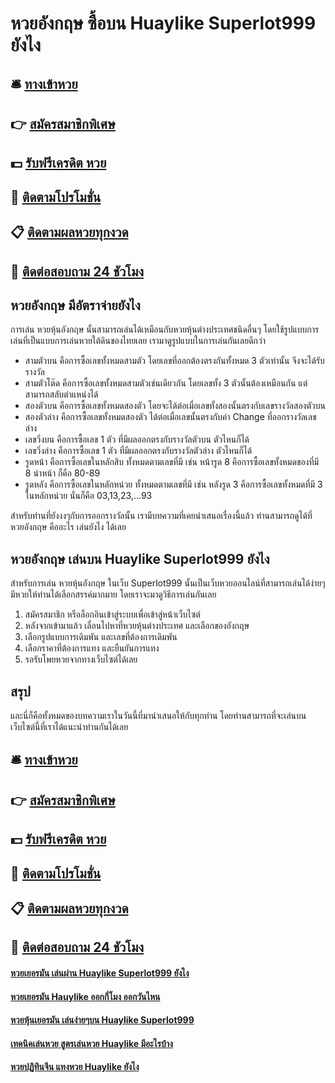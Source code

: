 # หวยอังกฤษ ซื้อบน Huaylike Superlot999 ยังไง

## 🛎 [ทางเข้าหวย](https://bit.ly/3xvaNcc)
## 👉 [สมัครสมาชิกพิเศษ](https://bit.ly/3xvaNcc)
## 💵 [รับฟรีเครดิต หวย](https://bit.ly/3RPpmzx)
## 👑 [ติดตามโปรโมชั่น](https://bit.ly/3RPpmzx)
## 📋 [ติดตามผลหวยทุกงวด](https://bit.ly/3RPpmzx)
## 📱 [ติดต่อสอบถาม 24 ชัวโมง](https://bit.ly/3RPpmzx)

## หวยอังกฤษ มีอัตราจ่ายยังไง
การเล่น หวยหุ้นอังกฤษ นั้นสามารถเล่นได้เหมือนกับหวยหุ้นต่างประเทศชนิดอื่นๆ โดยใช้รูปแบบการเล่นที่เป็นแบบการเล่นหวยใต้ดินของไทยเลย เรามาดูรูปแบบในการเล่นกันเลยดีกว่า
- สามตัวบน คือการซื้อเลขทั้งหมดสามตัว โดยเลขที่ออกต้องตรงกันทั้งหมด 3 ตัวเท่านั้น จึงจะได้รับรางวัล
- สามตัวโต๊ด คือการซื้อเลขทั้งหมดสามตัวเช่นเดียวกัน โดยเลขทั้ง 3 ตัวนั้นต้องเหมือนกัน แต่สามารถสลับตำแหน่งได้
- สองตัวบน คือการซื้อเลขทั้งหมดสองตัว โดยจะได้ต่อเมื่อเลขทั้งสองนั้นตรงกับเลขรางวัลสองตัวบน
- สองตัวล่าง คือการซื้อเลขทั้งหมดสองตัว ได้ต่อเมื่อเลขนั้นตรงกับค่า Change ที่ออกรางวัลเลขล่าง
- เลขวิ่งบน คือการซื้อเลข 1 ตัว ที่มีผลออกตรงกับรางวัลตัวบน ตัวไหนก็ได้
- เลขวิ่งล่าง คือการซื้อเลข 1 ตัว ที่มีผลออกตรงกับรางวัลตัวล่าง ตัวไหนก็ได้
- รูดหน้า คือการซื้อเลขในหลักสิบ ทั้งหมดตามเลขที่มี เช่น หน้ารูด 8 คือการซื้อเลขทั้งหมดของที่มี 8 นำหน้า ก็คือ 80-89 
- รูดหลัง คือการซื้อเลขในหลักหน่วย ทั้งหมดตามเลขที่มี เช่น หลังรูด 3 คือการซื้อเลขทั้งหมดที่มี 3 ในหลักหน่วย นั่นก็คือ 03,13,23,...93 

สำหรับท่านที่ยังงงๆกับการออกรางวัลนั้น เรามีบทความที่เคยนำเสนอเรื่องนี้แล้ว ท่านสามารถดูได้ที่ หวยอังกฤษ คืออะไร เล่นยังไง ได้เลย

## หวยอังกฤษ เล่นบน Huaylike Superlot999 ยังไง
สำหรับการเล่น หวยหุ้นอังกฤษ ในเว็บ Superlot999 นั้นเป็นเว็บหวยออนไลน์ที่สามารถเล่นได้ง่ายๆ มีหวยให้ท่านได้เลือกสรรค์มากมาย โดยเราจะมาดูวิธีการเล่นกันเลย
1. สมัครสมาชิก หรือล็อกอินเข้าสู่ระบบเพื่อเข้าสู่หน้าเว็บไซต์
2. หลังจากเข้ามาแล้ว เลื่อนไปหาที่หวยหุ้นต่างประเทศ และเลือกของอังกฤษ
3. เลือกรูปแบบการเดิมพัน และเลขที่ต้องการเดิมพัน
4. เลือกราคาที่ต้องการแทง และยืนยันการแทง
5. รอรับโพยหวยจากทางเว็บไซต์ได้เลย

## สรุป
และนี่ก็คือทั้งหมดของบทความเราในวันนี้ที่มานำเสนอให้กับทุกท่าน โดยท่านสามารถที่จะเล่นบนเว็บไซต์นี้ที่เราได้แนะนำท่านกันได้เลย

## 🛎 [ทางเข้าหวย](https://bit.ly/3xvaNcc)
## 👉 [สมัครสมาชิกพิเศษ](https://bit.ly/3xvaNcc)
## 💵 [รับฟรีเครดิต หวย](https://bit.ly/3RPpmzx)
## 👑 [ติดตามโปรโมชั่น](https://bit.ly/3RPpmzx)
## 📋 [ติดตามผลหวยทุกงวด](https://bit.ly/3RPpmzx)
## 📱 [ติดต่อสอบถาม 24 ชัวโมง](https://bit.ly/3RPpmzx)

#### [หวยเยอรมัน เล่นผ่าน Huaylike Superlot999 ยังไง](https://atom.io/themes/หวยเยอรมัน%20เล่นผ่าน%20Huaylike%20Superlot999%20ยังไง)
#### [หวยเยอรมัน Hauylike ออกกี่โมง ออกวันไหน](https://atom.io/themes/หวยเยอรมัน%20Hauylike%20ออกกี่โมง%20ออกวันไหน)
#### [หวยหุ้นเยอรมัน เล่นง่ายๆบน Huaylike Superlot999](https://atom.io/themes/หวยหุ้นเยอรมัน%20เล่นง่ายๆบน%20Huaylike%20Superlot999)
#### [เทคนิคเล่นหวย สูตรเล่นหวย Huaylike มีอะไรบ้าง](https://atom.io/themes/เทคนิคเล่นหวย%20สูตรเล่นหวย%20Huaylike%20มีอะไรบ้าง)
#### [หวยปฏิทินจีน แทงหวย Huaylike ยังไง](https://atom.io/themes/หวยปฏิทินจีน%20แทงหวย%20Huaylike%20ยังไง)